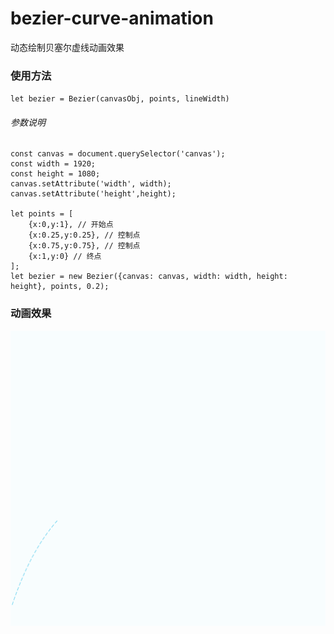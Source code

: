 # bezier-curve-animation
动态绘制贝塞尔虚线动画效果
### 使用方法
`let bezier = Bezier(canvasObj, points, lineWidth)`
###### 参数说明 #####
``` 
const canvas = document.querySelector('canvas');
const width = 1920;
const height = 1080;
canvas.setAttribute('width', width);
canvas.setAttribute('height',height);

let points = [
    {x:0,y:1}, // 开始点
    {x:0.25,y:0.25}, // 控制点
    {x:0.75,y:0.75}, // 控制点
    {x:1,y:0} // 终点
];
let bezier = new Bezier({canvas: canvas, width: width, height: height}, points, 0.2);
``` 
### 动画效果
[my-logo.png]: https://raw.githubusercontent.com/ABCDEFboy/bezier-curve-animation/master/GIF.gif "my-logo"
![my-logo.png]
